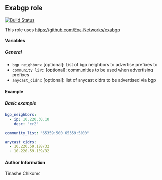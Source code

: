 ## Exabgp role
[![Build Status](https://travis-ci.org/hybridadmin/ansible-role-exabgp.svg?branch=master)](https://travis-ci.org/hybridadmin/ansible-role-exabgp)

This role uses https://github.com/Exa-Networks/exabgp

#### Variables

##### General

* `bgp_neighbors`: [optional]: List of bgp neighbors to advertise prefixes to
* `community_list`: [optional]: communities to be used when advertising prefixes
* `anycast_cidrs`: [optional]: list of anycast cidrs to be advertised via bgp

#### Example

##### Basic example

```yaml 
bgp_neighbors:
  - ip: 10.220.50.10
    desc: "cr2"
    
community_list: "65359:500 65359:5000"

anycast_cidrs:
  - 10.220.59.188/32
  - 10.220.59.189/32
```

#### Author Information

Tinashe Chikomo
